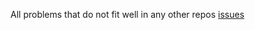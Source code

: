 All problems that  do not fit well in any other repos [issues](https://github.com/xymon-monitoring/problem-solving/issues)

